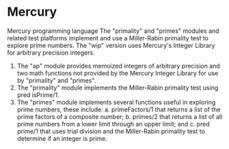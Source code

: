 # Mercury
Mercury programming language
The "primality" and "primes" modules and related test platforms implement and use a Miller-Rabin primality test to
explore prime numbers. The "wip" version uses Mercury's Integer Library for arbitrary precision integers.
  1. The "ap" module provides memoized integers of arbitrary precision and two math functions not provided by the
     Mercury Integer Library for use by "primality" and "primes".
  2. The "primality" module implements the Miller-Rabin primality test using pred isPrime/1.
  3. The "primes" module implements several functions useful in exploring prime numbers, these include:
     a. primeFactors/1 that returns a list of the prime factors of a composite number;
     b. primes/2 that returns a list of all prime numbers from a lower limit through an upper limit; and
     c. pred prime/1 that uses trial division and the Miller-Rabin primality test to determine if an integer is prime.
